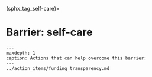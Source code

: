 (sphx_tag_self-care)=
# Barrier: self-care

```{toctree}
---
maxdepth: 1
caption: Actions that can help overcome this barrier:
---
../action_items/funding_transparency.md
```
